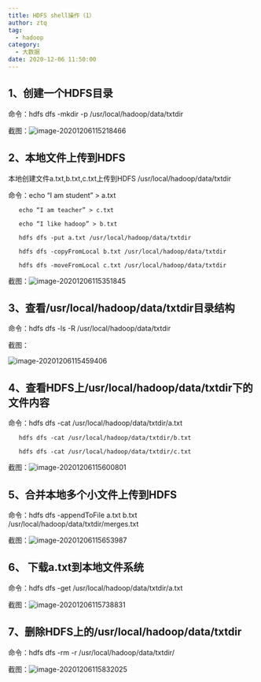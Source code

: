 ```yaml
---
title: HDFS shell操作（1）
author: ztq
tag:
  - hadoop
category:
  - 大数据
date: 2020-12-06 11:50:00
---
```


## 1、创建一个HDFS目录

命令：hdfs dfs -mkdir -p /usr/local/hadoop/data/txtdir

截图：![image-20201206115218466](/assets/images/hdfs创建文件夹.png)

## 2、本地文件上传到HDFS

本地创建文件a.txt,b.txt,c.txt上传到HDFS /usr/local/hadoop/data/txtdir

命令：echo “I am student” > a.txt

       echo “I am teacher” > c.txt

       echo “I like hadoop” > b.txt

       hdfs dfs -put a.txt /usr/local/hadoop/data/txtdir

       hdfs dfs -copyFromLocal b.txt /usr/local/hadoop/data/txtdir

       hdfs dfs -moveFromLocal c.txt /usr/local/hadoop/data/txtdir

截图：![image-20201206115351845](/assets/images/HDFS上传.png)

## 3、查看/usr/local/hadoop/data/txtdir目录结构

命令：hdfs dfs -ls -R /usr/local/hadoop/data/txtdir

截图：

![image-20201206115459406](/assets/images/image-20201206115459406.png)

## 4、查看HDFS上/usr/local/hadoop/data/txtdir下的文件内容

命令：hdfs dfs -cat /usr/local/hadoop/data/txtdir/a.txt

       hdfs dfs -cat /usr/local/hadoop/data/txtdir/b.txt

       hdfs dfs -cat /usr/local/hadoop/data/txtdir/c.txt

截图：![image-20201206115600801](/assets/images/image-20201206115600801.png)

## 5、合并本地多个小文件上传到HDFS

命令：hdfs dfs -appendToFile a.txt b.txt /usr/local/hadoop/data/txtdir/merges.txt

截图：![image-20201206115653987](/assets/images/image-20201206115653987.png)

## 6、 下载a.txt到本地文件系统

命令：hdfs dfs -get /usr/local/hadoop/data/txtdir/a.txt

截图：![image-20201206115738831](/assets/images/image-20201206115738831.png)

## 7、删除HDFS上的/usr/local/hadoop/data/txtdir

命令：hdfs dfs -rm -r /usr/local/hadoop/data/txtdir/

截图：![image-20201206115832025](/assets/images/image-20201206115832025.png)